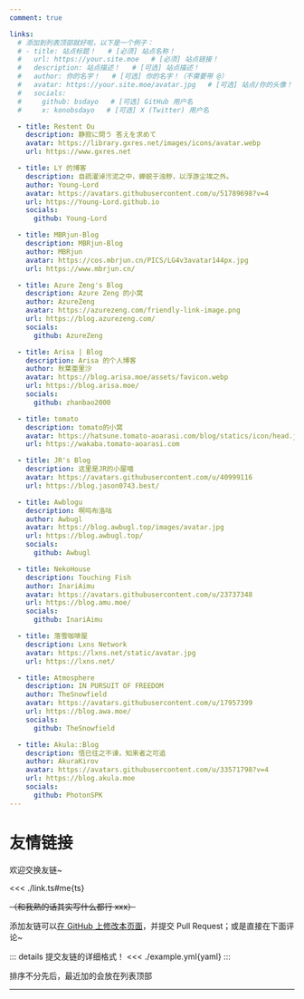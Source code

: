 ```yaml
---
comment: true

links:
  # 添加到列表顶部就好啦，以下是一个例子：
  # - title: 站点标题！   # [必须] 站点名称！
  #   url: https://your.site.moe   # [必须] 站点链接！
  #   description: 站点描述！   # [可选] 站点描述！
  #   author: 你的名字！   # [可选] 你的名字！（不需要带 @）
  #   avatar: https://your.site.moe/avatar.jpg   # [可选] 站点/你的头像！
  #   socials:
  #     github: bsdayo   # [可选] GitHub 用户名
  #     x: konobsdayo   # [可选] X (Twitter) 用户名

  - title: Restent Ou
    description: 静寂に問う 答えを求めて
    avatar: https://library.gxres.net/images/icons/avatar.webp
    url: https://www.gxres.net

  - title: LY 的博客
    description: 自疏濯淖污泥之中，蝉蜕于浊秽，以浮游尘埃之外。
    author: Young-Lord
    avatar: https://avatars.githubusercontent.com/u/51789698?v=4
    url: https://Young-Lord.github.io
    socials:
      github: Young-Lord

  - title: MBRjun-Blog
    description: MBRjun-Blog
    author: MBRjun
    avatar: https://cos.mbrjun.cn/PICS/LG4v3avatar144px.jpg
    url: https://www.mbrjun.cn/

  - title: Azure Zeng's Blog
    description: Azure Zeng 的小窝
    author: AzureZeng
    avatar: https://azurezeng.com/friendly-link-image.png
    url: https://blog.azurezeng.com/
    socials:
      github: AzureZeng

  - title: Arisa | Blog
    description: Arisa 的个人博客
    author: 秋葉亜里沙
    avatar: https://blog.arisa.moe/assets/favicon.webp
    url: https://blog.arisa.moe/
    socials:
      github: zhanbao2000

  - title: tomato
    description: tomato的小窝
    avatar: https://hatsune.tomato-aoarasi.com/blog/statics/icon/head.jpg
    url: https://wakaba.tomato-aoarasi.com

  - title: JR's Blog
    description: 这里是JR的小屋喵
    avatar: https://avatars.githubusercontent.com/u/40999116
    url: https://blog.jason0743.best/

  - title: Awblogu
    description: 啊呜布洛咕
    author: Awbugl
    avatar: https://blog.awbugl.top/images/avatar.jpg
    url: https://blog.awbugl.top/
    socials:
      github: Awbugl

  - title: NekoHouse
    description: Touching Fish
    author: InariAimu
    avatar: https://avatars.githubusercontent.com/u/23737348
    url: https://blog.amu.moe/
    socials:
      github: InariAimu

  - title: 落雪咖啡屋
    description: Lxns Network
    avatar: https://lxns.net/static/avatar.jpg
    url: https://lxns.net/

  - title: Atmosphere
    description: IN PURSUIT OF FREEDOM
    author: TheSnowfield
    avatar: https://avatars.githubusercontent.com/u/17957399
    url: https://blog.awa.moe/
    socials:
      github: TheSnowfield

  - title: Akula::Blog
    description: 悟已往之不谏，知来者之可追
    author: AkuraKirov
    avatar: https://avatars.githubusercontent.com/u/33571798?v=4
    url: https://blog.akula.moe
    socials:
      github: PhotonSPK
---
```


# 友情链接

欢迎交换友链~

<<< ./link.ts#me{ts}

~~（和我熟的话其实写什么都行 xxx）~~

添加友链可以[在 GitHub 上修改本页面](https://github.com/bsdayo/blog/edit/main/content/pages/links/index.md)，并提交 Pull Request；或是直接在下面评论~

::: details 提交友链的详细格式！
<<< ./example.yml{yaml}
:::

排序不分先后，最近加的会放在列表顶部

---

<LinkList :links="$frontmatter.links" />

<script setup>
import LinkList from './LinkList.vue'
</script>
